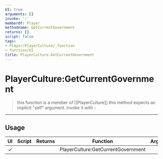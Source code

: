 ```yaml
---
UI: true
arguments: []
invoke: ':'
memberOf: Player
methodname: GetCurrentGovernment
returns: []
script: false
tags:
- Player/PlayerCulture/_function
- function/UI
title: PlayerCulture.GetCurrentGovernment
---
```

# PlayerCulture:GetCurrentGovernment
> this function is a member of [[PlayerCulture]]
> this method expects an implicit "self" argument. invoke it with `:`
-----
## Usage
|  UI | Script | Returns | Function | Arguments |
|:---:|:------:|-------:|:--------:|:---------|
|✓| ||PlayerCulture:GetCurrentGovernment||
